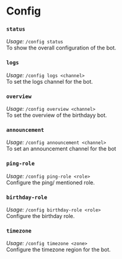 # Config

### `status`
*Usage:* `/config status`\
To show the overall configuration of the bot.

### `logs`
*Usage:* `/config logs <channel>`\
To set the logs channel for the bot.

### `overview`
*Usage:* `/config overview <channel>`\
To set the overview of the birthdayy bot.

### `announcement`
*Usage:* `/config announcement <channel>`\
To set an announcement channel for the bot

### `ping-role`
*Usage:* `/config ping-role <role>`\
Configure the ping/ mentioned role.

### `birthday-role`
*Usage:* `/config birthday-role <role>`\
Configure the birthday role.

### `timezone`
*Usage:* `/config timezone <zone>`\
Configure the timezone region for the bot.
